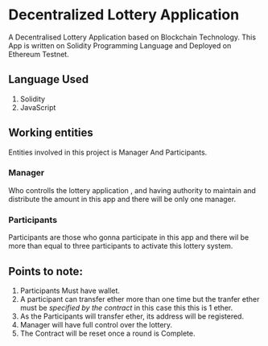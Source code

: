 # Decentralized Lottery Application
A Decentralised Lottery Application based on Blockchain Technology. This App is written on Solidity Programming Language and Deployed on Ethereum Testnet.

## Language Used
1. Solidity
2. JavaScript

## Working entities 
Entities involved in this project is Manager And Participants.
### Manager
Who controlls the lottery application , and having authority to maintain and distribute the amount in this app and there will be only one manager.

### Participants
Participants are those who gonna participate in this app and there wil be more than equal to three participants to activate this lottery system.

## Points to note:
1. Participants Must have wallet.
2. A participant can transfer ether more than one time but the tranfer ether must be *specified by the contract* in this case this this is 1 ether.
3. As the Participants will transfer ether, its address will be registered.
4. Manager will have full control over the lottery.
5. The Contract will be reset once a round is Complete.
